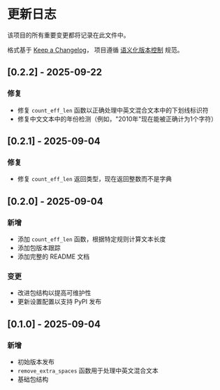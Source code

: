 # 更新日志

该项目的所有重要变更都将记录在此文件中。

格式基于 [Keep a Changelog](https://keepachangelog.com/en/1.0.0/)，
项目遵循 [语义化版本控制](https://semver.org/spec/v2.0.0.html) 规范。

## [0.2.2] - 2025-09-22

### 修复
- 修复 `count_eff_len` 函数以正确处理中英文混合文本中的下划线标识符
- 修复中文文本中的年份检测（例如，"2010年"现在能被正确计为1个字符）

## [0.2.1] - 2025-09-04

### 修复
- 修复 `count_eff_len` 返回类型，现在返回整数而不是字典

## [0.2.0] - 2025-09-04

### 新增
- 添加 `count_eff_len` 函数，根据特定规则计算文本长度
- 添加包版本跟踪
- 添加完整的 README 文档

### 变更
- 改进包结构以提高可维护性
- 更新设置配置以支持 PyPI 发布

## [0.1.0] - 2025-09-04

### 新增
- 初始版本发布
- `remove_extra_spaces` 函数用于处理中英文混合文本
- 基础包结构